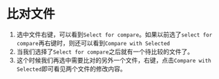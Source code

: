 # 比对文件

1. 选中文件右键，可以看到`Select for compare`。如果以前选了`select for compare`再右键时，则还可以看到`Compare with Selected`
2. 当我们选择了`Select for compare`之后就有一个待比较的文件了。
3. 这个时候我们再选中需要比对的另外一个文件，右键，点击`Compare with Selected`即可看见两个文件的修改内容。